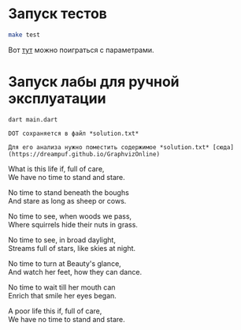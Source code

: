 # Запуск тестов

```bash
make test
```

Вот [тут](https://github.com/Encapsulateed/tfl/blob/main/lab2/tests/test.dart#L60) можно поиграться с параметрами.

# Запуск лабы для ручной эксплуатации

```
dart main.dart
```
```
DOT сохраняется в файл *solution.txt*
```
```
Для его анализа нужно поместить содержимое *solution.txt* [сюда](https://dreampuf.github.io/GraphvizOnline)
```



What is this life if, full of care, <br/>
We have no time to stand and stare.

No time to stand beneath the boughs <br/>
And stare as long as sheep or cows.

No time to see, when woods we pass, <br/>
Where squirrels hide their nuts in grass.

No time to see, in broad daylight, <br/>
Streams full of stars, like skies at night.

No time to turn at Beauty's glance, <br/>
And watch her feet, how they can dance.

No time to wait till her mouth can <br/>
Enrich that smile her eyes began.

A poor life this if, full of care, <br/>
We have no time to stand and stare.
